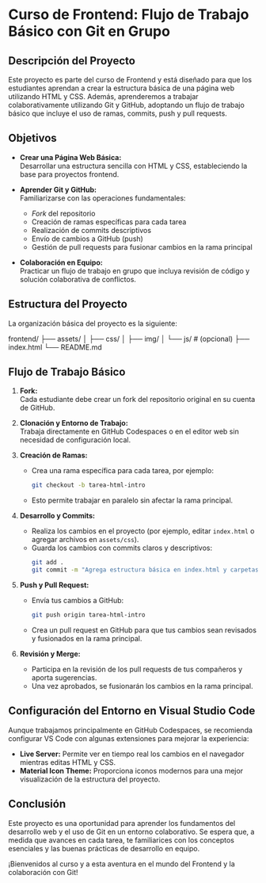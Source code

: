 # Curso de Frontend: Flujo de Trabajo Básico con Git en Grupo

## Descripción del Proyecto

Este proyecto es parte del curso de Frontend y está diseñado para que los estudiantes aprendan a crear la estructura básica de una página web utilizando HTML y CSS. Además, aprenderemos a trabajar colaborativamente utilizando Git y GitHub, adoptando un flujo de trabajo básico que incluye el uso de ramas, commits, push y pull requests.

## Objetivos

- **Crear una Página Web Básica:**  
  Desarrollar una estructura sencilla con HTML y CSS, estableciendo la base para proyectos frontend.

- **Aprender Git y GitHub:**  
  Familiarizarse con las operaciones fundamentales:
  - *Fork* del repositorio
  - Creación de ramas específicas para cada tarea
  - Realización de commits descriptivos
  - Envío de cambios a GitHub (push)
  - Gestión de pull requests para fusionar cambios en la rama principal

- **Colaboración en Equipo:**  
  Practicar un flujo de trabajo en grupo que incluya revisión de código y solución colaborativa de conflictos.

## Estructura del Proyecto

La organización básica del proyecto es la siguiente:

frontend/
├── assets/
│   ├── css/
│   ├── img/
│   └── js/       # (opcional)
├── index.html
└── README.md





## Flujo de Trabajo Básico

1. **Fork:**  
   Cada estudiante debe crear un fork del repositorio original en su cuenta de GitHub.

2. **Clonación y Entorno de Trabajo:**  
   Trabaja directamente en GitHub Codespaces o en el editor web sin necesidad de configuración local.

3. **Creación de Ramas:**  
   - Crea una rama específica para cada tarea, por ejemplo:  
     ```bash
     git checkout -b tarea-html-intro
     ```
   - Esto permite trabajar en paralelo sin afectar la rama principal.

4. **Desarrollo y Commits:**  
   - Realiza los cambios en el proyecto (por ejemplo, editar `index.html` o agregar archivos en `assets/css`).
   - Guarda los cambios con commits claros y descriptivos:
     ```bash
     git add .
     git commit -m "Agrega estructura básica en index.html y carpetas de assets"
     ```

5. **Push y Pull Request:**  
   - Envía tus cambios a GitHub:
     ```bash
     git push origin tarea-html-intro
     ```
   - Crea un pull request en GitHub para que tus cambios sean revisados y fusionados en la rama principal.

6. **Revisión y Merge:**  
   - Participa en la revisión de los pull requests de tus compañeros y aporta sugerencias.
   - Una vez aprobados, se fusionarán los cambios en la rama principal.

## Configuración del Entorno en Visual Studio Code

Aunque trabajamos principalmente en GitHub Codespaces, se recomienda configurar VS Code con algunas extensiones para mejorar la experiencia:

- **Live Server:** Permite ver en tiempo real los cambios en el navegador mientras editas HTML y CSS.
- **Material Icon Theme:** Proporciona iconos modernos para una mejor visualización de la estructura del proyecto.

## Conclusión

Este proyecto es una oportunidad para aprender los fundamentos del desarrollo web y el uso de Git en un entorno colaborativo. Se espera que, a medida que avances en cada tarea, te familiarices con los conceptos esenciales y las buenas prácticas de desarrollo en equipo.

¡Bienvenidos al curso y a esta aventura en el mundo del Frontend y la colaboración con Git!




